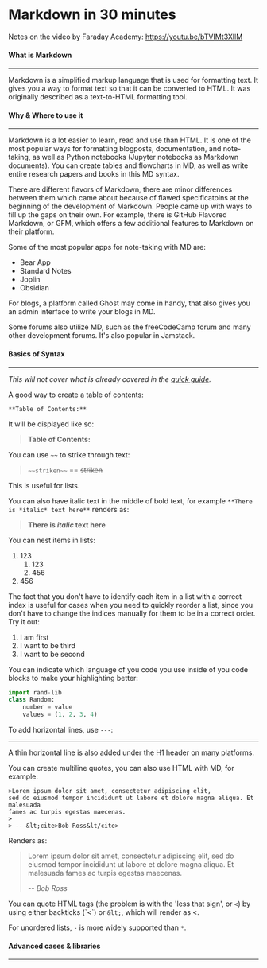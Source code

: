 # Markdown in 30 minutes

Notes on the video by Faraday Academy: https://youtu.be/bTVIMt3XllM

#### What is Markdown
---

Markdown is a simplified markup language that is used for formatting text. It
gives you a way to format text so that it can be converted to HTML. It was
originally described as a text-to-HTML formatting tool.

#### Why & Where to use it
---

Markdown is a lot easier to learn, read and use than HTML. It is one of the 
most popular ways for formatting blogposts, documentation, and note-taking, as
well as Python notebooks (Jupyter notebooks as Markdown documents). You can
create tables and flowcharts in MD, as well as write entire research papers and
books in this MD syntax.

There are different flavors of Markdown, there are minor differences between
them which came about because of flawed specificatoins at the beginning of the
development of Markdown. People came up with ways to fill up the gaps on their
own. For example, there is GitHub Flavored Markdown, or GFM, which offers a few
additional features to Markdown on their platform.

Some of the most popular apps for note-taking with MD are:
- Bear App
- Standard Notes
- Joplin
- Obsidian  

For blogs, a platform called Ghost may come in handy, that also gives you an 
admin interface to write your blogs in MD. 

Some forums also utilize MD, such as the freeCodeCamp forum and many other
development forums. It's also popular in Jamstack. 

#### Basics of Syntax
---

*This will not cover what is already covered in the [quick
guide](md-in-1-min.md).*

A good way to create a table of contents:

``**Table of Contents:**``

It will be displayed like so:

>**Table of Contents:**

You can use `~~` to strike through text:

>`~~striken~~` == ~~striken~~

This is useful for lists.  

You can also have italic text in the middle of bold
text, for example `**There is *italic* text here**`
renders as:  

>**There is *italic* text here**

You can nest items in lists:

1. 123
    1. 123
    1. 456
1. 456  

The fact that you don't have to identify each item in a list with a correct
index is useful for cases when you need to quickly reorder a list, since you
don't have to change the indices manually for them to be in a correct order.
Try it out:

1. I am first 
1. I want to be third
1. I want to be second  

You can indicate which language of you code you use inside of you code blocks
to make your highlighting better:

``` py
import rand-lib
class Random:
    number = value
    values = (1, 2, 3, 4)
```

To add horizontal lines, use `---`:

---

A thin horizontal line is also added under the H1 header on many platforms.

You can create multiline quotes, you can also use HTML with MD, for example:

```
>Lorem ipsum dolor sit amet, consectetur adipiscing elit,
sed do eiusmod tempor incididunt ut labore et dolore magna aliqua. Et malesuada
fames ac turpis egestas maecenas.
>
> -- &lt;cite>Bob Ross&lt/cite>
```

Renders as:

>Lorem ipsum dolor sit amet, consectetur adipiscing elit,
sed do eiusmod tempor incididunt ut labore et dolore magna aliqua. Et malesuada
fames ac turpis egestas maecenas.
>
> -- <cite>Bob Ross</cite>

You can quote HTML tags (the problem is with the 'less that sign', or `<`) by
using either backticks (\`<\`) or `&lt;`, which will render as &lt;.

For unordered lists, `-` is more widely supported than `*`.

#### Advanced cases & libraries
---

